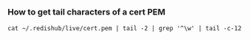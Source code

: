 
### How to get tail characters of a cert PEM

```shell
cat ~/.redishub/live/cert.pem | tail -2 | grep '^\w' | tail -c-12
```
